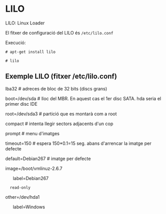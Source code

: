# LILO

LILO: Linux Loader

El fitxer de configuració del LILO és `/etc/lilo.conf`

Execució:

 `# apt-get install lilo`

`# lilo`




## Exemple LILO (fitxer /etc/lilo.conf)

lba32                        # adreces de bloc de 32 bits (discs grans)

boot=/dev/sda	        # lloc del MBR. En aquest cas el 1er disc SATA. hda seria el primer disc IDE

root=/dev/sda3 	        # partició que es montarà com a root

compact                    # intenta llegir sectors adjacents d'un cop

prompt                      # menu d'imatges

timeout=150              # espera 150*0.1=15 seg. abans d'arrencar la imatge per defecte

default=Debian267    #  imatge per defecte 

image=/boot/vmlinuz-2.6.7

      label=Debian267

      read-only

other=/dev/hda1

      label=Windows
